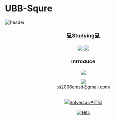 
# UBB-Squre
![header](https://capsule-render.vercel.app/api?type=waving&color=auto&height=400&section=header&text=Hello%20UBB%20Squre&fontSize=90)
<div align=center>
     
### 💻Studying💻

<img src="https://img.shields.io/badge/Python-3776AB?style=flat&logo=Python&logoColor=white"/>
<img src="https://img.shields.io/badge/Github-181717?style=flat&logo=Github&logoColor=white"/><br /> 

### Introduce <br />
<a href="https://www.instagram.com/ldeal_hxn/">
     <img src="https://img.shields.io/badge/Instagram-E4405F?style=flat&logo=Instagram&logoColor=white"/><br />

<img src="https://img.shields.io/badge/G Mail-EA4335?style=flat&logo=Gmail&logoColor=white"/><br />
ps2006cmsd@gmail.com/


<br />[![Solved.ac프로필](http://mazassumnida.wtf/api/generate_badge?boj=Sanghun0901)](https://solved.ac/Sanghun0901)

[![Hits](https://hits.seeyoufarm.com/api/count/incr/badge.svg?url=https%3A%2F%2Fgithub.com%2FSanghun0901&count_bg=%2379C83D&title_bg=%23555555&icon=&icon_color=%23E7E7E7&title=hits&edge_flat=false)](https://hits.seeyoufarm.com)
</div>
